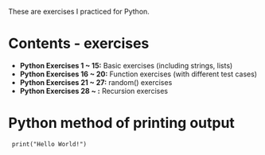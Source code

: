 These are exercises I practiced for Python. 

# Contents - exercises

- **Python Exercises 1 ~ 15:** Basic exercises (including strings, lists)
- **Python Exercises 16 ~ 20:** Function exercises (with different test cases)
- **Python Exercises 21 ~ 27:** random() exercises
- **Python Exercises 28 ~ :** Recursion exercises


# Python method of printing output

     print("Hello World!") 
